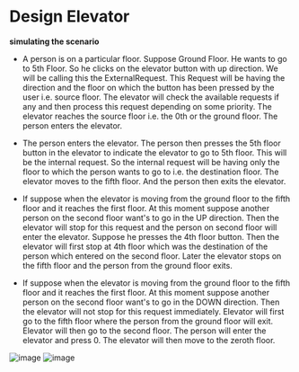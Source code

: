 # Design Elevator

**simulating the scenario**

- A person is on a particular floor. Suppose Ground Floor. He wants to go to 5th Floor.
So he clicks on the elevator button with up direction. We will be calling this the ExternalRequest.
This Request will be having the direction and the floor on which the button has been pressed by the user i.e. source floor.
The elevator will check the available requests if any and then process this request depending on some priority.
The elevator reaches the source floor i.e. the 0th or the ground floor. The person enters the elevator.

- The person enters the elevator. The person then presses the 5th floor button in the elevator to indicate the elevator to go to 5th floor.
This will be the internal request. So the internal request will be having only the floor to which the person wants to go to i.e.
the destination floor. The elevator moves to the fifth floor. And the person then exits the elevator.

- If suppose when the elevator is moving from the ground floor to the fifth floor and it reaches the first floor.
At this moment suppose another person on the second floor want's to go in the UP direction.
Then the elevator will stop for this request and the person on second floor will enter the elevator.
Suppose he presses the 4th floor button. Then the elevator will first stop at 4th floor which was the destination of the person
which entered on the second floor. Later the elevator stops on the fifth floor and the person from the ground floor exits.

- If suppose when the elevator is moving from the ground floor to the fifth floor and it reaches the first floor.
At this moment suppose another person on the second floor want's to go in the DOWN direction.
Then the elevator will not stop for this request immediately. Elevator will first go to the fifth floor where the person
from the ground floor will exit. Elevator will then go to the second floor. The person will enter the elevator and press 0.
The elevator will then move to the zeroth floor.

![image](https://user-images.githubusercontent.com/8271393/129456922-e523c534-8d63-4248-aea2-8c221af7920d.png)
![image](https://user-images.githubusercontent.com/8271393/129456925-848536dd-067f-4040-97e8-6983c2eef09e.png)
